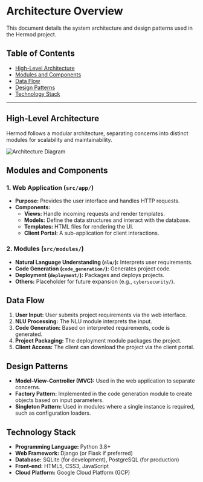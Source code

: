 # Architecture Overview

This document details the system architecture and design patterns used in the Hermod project.

## Table of Contents

- [High-Level Architecture](#high-level-architecture)
- [Modules and Components](#modules-and-components)
- [Data Flow](#data-flow)
- [Design Patterns](#design-patterns)
- [Technology Stack](#technology-stack)

---

## High-Level Architecture

Hermod follows a modular architecture, separating concerns into distinct modules for scalability and maintainability.

![Architecture Diagram](path/to/architecture_diagram.png)

## Modules and Components

### 1. **Web Application (`src/app/`)**

- **Purpose:** Provides the user interface and handles HTTP requests.
- **Components:**
  - **Views:** Handle incoming requests and render templates.
  - **Models:** Define the data structures and interact with the database.
  - **Templates:** HTML files for rendering the UI.
  - **Client Portal:** A sub-application for client interactions.

### 2. **Modules (`src/modules/`)**

- **Natural Language Understanding (`nlu/`):** Interprets user requirements.
- **Code Generation (`code_generation/`):** Generates project code.
- **Deployment (`deployment/`):** Packages and deploys projects.
- **Others:** Placeholder for future expansion (e.g., `cybersecurity/`).

## Data Flow

1. **User Input:** User submits project requirements via the web interface.
2. **NLU Processing:** The NLU module interprets the input.
3. **Code Generation:** Based on interpreted requirements, code is generated.
4. **Project Packaging:** The deployment module packages the project.
5. **Client Access:** The client can download the project via the client portal.

## Design Patterns

- **Model-View-Controller (MVC):** Used in the web application to separate concerns.
- **Factory Pattern:** Implemented in the code generation module to create objects based on input parameters.
- **Singleton Pattern:** Used in modules where a single instance is required, such as configuration loaders.

## Technology Stack

- **Programming Language:** Python 3.8+
- **Web Framework:** Django (or Flask if preferred)
- **Database:** SQLite (for development), PostgreSQL (for production)
- **Front-end:** HTML5, CSS3, JavaScript
- **Cloud Platform:** Google Cloud Platform (GCP)
